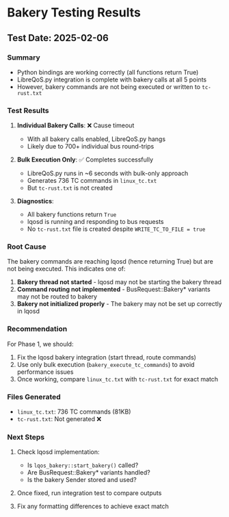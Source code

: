 # Bakery Testing Results

## Test Date: 2025-02-06

### Summary
- Python bindings are working correctly (all functions return True)
- LibreQoS.py integration is complete with bakery calls at all 5 points
- However, bakery commands are not being executed or written to `tc-rust.txt`

### Test Results

1. **Individual Bakery Calls**: ❌ Cause timeout
   - With all bakery calls enabled, LibreQoS.py hangs
   - Likely due to 700+ individual bus round-trips

2. **Bulk Execution Only**: ✅ Completes successfully
   - LibreQoS.py runs in ~6 seconds with bulk-only approach
   - Generates 736 TC commands in `linux_tc.txt`
   - But `tc-rust.txt` is not created

3. **Diagnostics**:
   - All bakery functions return `True`
   - lqosd is running and responding to bus requests
   - No `tc-rust.txt` file is created despite `WRITE_TC_TO_FILE = true`

### Root Cause
The bakery commands are reaching lqosd (hence returning True) but are not being executed. This indicates one of:

1. **Bakery thread not started** - lqosd may not be starting the bakery thread
2. **Command routing not implemented** - BusRequest::Bakery* variants may not be routed to bakery
3. **Bakery not initialized properly** - The bakery may not be set up correctly in lqosd

### Recommendation
For Phase 1, we should:
1. Fix the lqosd bakery integration (start thread, route commands)
2. Use only bulk execution (`bakery_execute_tc_commands`) to avoid performance issues
3. Once working, compare `linux_tc.txt` with `tc-rust.txt` for exact match

### Files Generated
- `linux_tc.txt`: 736 TC commands (81KB)
- `tc-rust.txt`: Not generated ❌

### Next Steps
1. Check lqosd implementation:
   - Is `lqos_bakery::start_bakery()` called?
   - Are BusRequest::Bakery* variants handled?
   - Is the bakery Sender stored and used?

2. Once fixed, run integration test to compare outputs

3. Fix any formatting differences to achieve exact match